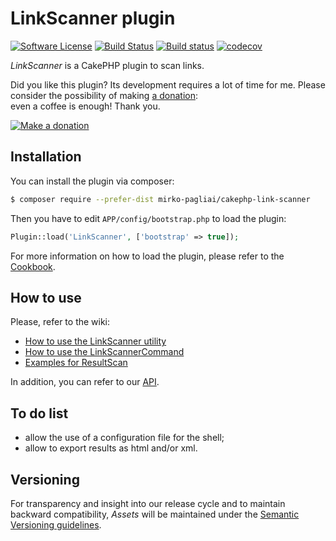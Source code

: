 # LinkScanner plugin

[![Software License](https://img.shields.io/badge/license-MIT-brightgreen.svg?style=flat-square)](LICENSE.txt)
[![Build Status](https://api.travis-ci.org/mirko-pagliai/cakephp-link-scanner.svg?branch=master)](https://travis-ci.org/mirko-pagliai/cakephp-link-scanner)
[![Build status](https://ci.appveyor.com/api/projects/status/hqk7fxtad6r75wk3?svg=true)](https://ci.appveyor.com/project/mirko-pagliai/cakephp-link-scanner)
[![codecov](https://codecov.io/gh/mirko-pagliai/cakephp-link-scanner/branch/master/graph/badge.svg)](https://codecov.io/gh/mirko-pagliai/cakephp-link-scanner)

*LinkScanner* is a CakePHP plugin to scan links.

Did you like this plugin? Its development requires a lot of time for me.
Please consider the possibility of making [a donation](//paypal.me/mirkopagliai):  
even a coffee is enough! Thank you.

[![Make a donation](https://www.paypalobjects.com/webstatic/mktg/logo-center/logo_paypal_carte.jpg)](//paypal.me/mirkopagliai)

## Installation
You can install the plugin via composer:
```bash
$ composer require --prefer-dist mirko-pagliai/cakephp-link-scanner
```
    
Then you have to edit `APP/config/bootstrap.php` to load the plugin:
```php
Plugin::load('LinkScanner', ['bootstrap' => true]);
```

For more information on how to load the plugin, please refer to the 
[Cookbook](//book.cakephp.org/3.0/en/plugins.html#loading-a-plugin).

## How to use
Please, refer to the wiki:
- [How to use the LinkScanner utility](//github.com/mirko-pagliai/cakephp-link-scanner/wiki/How-to-use-the-LinkScanner-utility)
- [How to use the LinkScannerCommand](//github.com/mirko-pagliai/cakephp-link-scanner/wiki/How-to-use-the-LinkScannerCommand)
- [Examples for ResultScan](//github.com/mirko-pagliai/cakephp-link-scanner/wiki/Examples-for-ResultScan)

In addition, you can refer to our [API](//mirko-pagliai.github.io/cakephp-link-scanner).

## To do list
* allow the use of a configuration file for the shell;
* allow to export results as html and/or xml.

## Versioning
For transparency and insight into our release cycle and to maintain backward 
compatibility, *Assets* will be maintained under the 
[Semantic Versioning guidelines](//semver.org).
